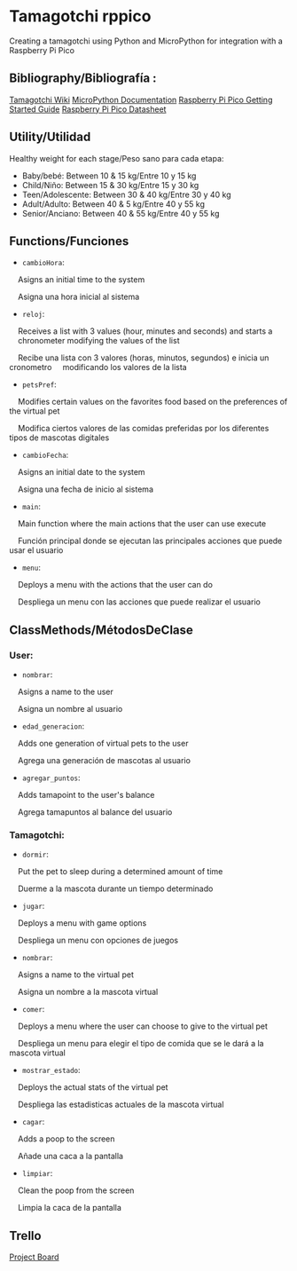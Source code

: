# Tamagotchi rppico
 Creating a tamagotchi using Python and MicroPython for integration with a Raspberry Pi Pico

## Bibliography/Bibliografía :
[Tamagotchi Wiki](https://tamagotchi.fandom.com/)
[MicroPython Documentation](http://docs.micropython.org/en/latest/index.html)
[Raspberry Pi Pico Getting Started Guide](https://datasheets.raspberrypi.com/pico/getting-started-with-pico.pdf)
[Raspberry Pi Pico Datasheet](https://datasheets.raspberrypi.com/pico/pico-datasheet.pdf)


## Utility/Utilidad
Healthy weight for each stage/Peso sano para cada etapa:
- Baby/bebé: Between 10 & 15 kg/Entre 10 y 15 kg
- Child/Niño: Between 15 & 30 kg/Entre 15 y 30 kg
- Teen/Adolescente: Between 30 & 40 kg/Entre 30 y 40 kg
- Adult/Adulto: Between 40 & 5 kg/Entre 40 y 55 kg
- Senior/Anciano: Between 40 & 55 kg/Entre 40 y 55 kg


## Functions/Funciones
- `cambioHora`:
  
&nbsp;&nbsp;&nbsp;&nbsp;Asigns an initial time to the system

&nbsp;&nbsp;&nbsp;&nbsp;Asigna una hora inicial al sistema
- `reloj`:
  
&nbsp;&nbsp;&nbsp;&nbsp;Receives a list with 3 values (hour, minutes and seconds) and starts a &nbsp;&nbsp;&nbsp;&nbsp;chronometer modifying the values of the list

&nbsp;&nbsp;&nbsp;&nbsp;Recibe una lista con 3 valores (horas, minutos, segundos) e inicia un cronometro &nbsp;&nbsp;&nbsp;&nbsp;modificando los valores de la lista 

- `petsPref`:
  
&nbsp;&nbsp;&nbsp;&nbsp;Modifies certain values on the favorites food based on the preferences of the virtual pet

&nbsp;&nbsp;&nbsp;&nbsp;Modifica ciertos valores de las comidas preferidas por los diferentes tipos de mascotas digitales 

- `cambioFecha`:
  
&nbsp;&nbsp;&nbsp;&nbsp;Asigns an initial date to the system

&nbsp;&nbsp;&nbsp;&nbsp;Asigna una fecha de inicio al sistema

- `main`:
  
&nbsp;&nbsp;&nbsp;&nbsp;Main function where the main actions that the user can use execute

&nbsp;&nbsp;&nbsp;&nbsp;Función principal donde se ejecutan las principales acciones que puede usar el usuario

- `menu`:
  
&nbsp;&nbsp;&nbsp;&nbsp;Deploys a menu with the actions that the user can do

&nbsp;&nbsp;&nbsp;&nbsp;Despliega un menu con las acciones que puede realizar el usuario

## ClassMethods/MétodosDeClase
### User:
- `nombrar`:
  
&nbsp;&nbsp;&nbsp;&nbsp;Asigns a name to the user

&nbsp;&nbsp;&nbsp;&nbsp;Asigna un nombre al usuario

- `edad_generacion`:
  
&nbsp;&nbsp;&nbsp;&nbsp;Adds one generation of virtual pets to the user

&nbsp;&nbsp;&nbsp;&nbsp;Agrega una generación de mascotas al usuario

- `agregar_puntos`:
  
&nbsp;&nbsp;&nbsp;&nbsp;Adds tamapoint to the user's balance

&nbsp;&nbsp;&nbsp;&nbsp;Agrega tamapuntos al balance del usuario

### Tamagotchi: 
- `dormir`:
  
&nbsp;&nbsp;&nbsp;&nbsp;Put the pet to sleep during a determined amount of time

&nbsp;&nbsp;&nbsp;&nbsp;Duerme a la mascota durante un tiempo determinado

- `jugar`:
  
&nbsp;&nbsp;&nbsp;&nbsp;Deploys a menu with game options

&nbsp;&nbsp;&nbsp;&nbsp;Despliega un menu con opciones de juegos

- `nombrar`:
  
&nbsp;&nbsp;&nbsp;&nbsp;Asigns a name to the virtual pet

&nbsp;&nbsp;&nbsp;&nbsp;Asigna un nombre a la mascota virtual

- `comer`:
  
&nbsp;&nbsp;&nbsp;&nbsp;Deploys a menu where the user can choose to give to the virtual pet

&nbsp;&nbsp;&nbsp;&nbsp;Despliega un menu para elegir el tipo de comida que se le dará a la mascota virtual

- `mostrar_estado`:
  
&nbsp;&nbsp;&nbsp;&nbsp;Deploys the actual stats of the virtual pet

&nbsp;&nbsp;&nbsp;&nbsp;Despliega las estadisticas actuales de la mascota virtual

- `cagar`:
  
&nbsp;&nbsp;&nbsp;&nbsp;Adds a poop to the screen

&nbsp;&nbsp;&nbsp;&nbsp;Añade una caca a la pantalla

- `limpiar`:
  
&nbsp;&nbsp;&nbsp;&nbsp;Clean the poop from the screen

&nbsp;&nbsp;&nbsp;&nbsp;Limpia la caca de la pantalla
        


## Trello
[Project Board](https://trello.com/b/bw25POA6/tamagotchi-rppico)
